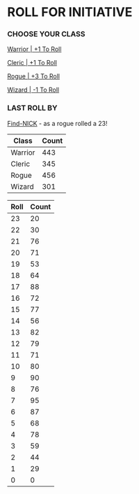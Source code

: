 # ROLL FOR INITIATIVE
### CHOOSE YOUR CLASS

[Warrior | +1 To Roll](https://github.com/benjaminsampica/benjaminsampica/issues/new?title=roll%7Cwarrior&body=Just+click+%27Submit+new+issue%27.)

[Cleric | +1 To Roll](https://github.com/benjaminsampica/benjaminsampica/issues/new?title=roll%7Ccleric&body=Just+click+%27Submit+new+issue%27.)

[Rogue | +3 To Roll](https://github.com/benjaminsampica/benjaminsampica/issues/new?title=roll%7Crogue&body=Just+click+%27Submit+new+issue%27.)

[Wizard | -1 To Roll](https://github.com/benjaminsampica/benjaminsampica/issues/new?title=roll%7Cwizard&body=Just+click+%27Submit+new+issue%27.)
### LAST ROLL BY
[Find-NICK](https://www.github.com/Find-NICK) - as a rogue rolled a 23!

|Class|Count|
|-|-|
|Warrior|443|
|Cleric|345|
|Rogue|456|
|Wizard|301|

|Roll|Count|
|-|-|
|23|20
|22|30
|21|76
|20|71
|19|53
|18|64
|17|88
|16|72
|15|77
|14|56
|13|82
|12|79
|11|71
|10|80
|9|90
|8|76
|7|95
|6|87
|5|68
|4|78
|3|59
|2|44
|1|29
|0|0
